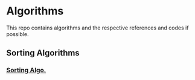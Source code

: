 # Algorithms


This repo contains algorithms and the respective references and codes if possible.

## Sorting Algorithms

### [Sorting Algo.]()
